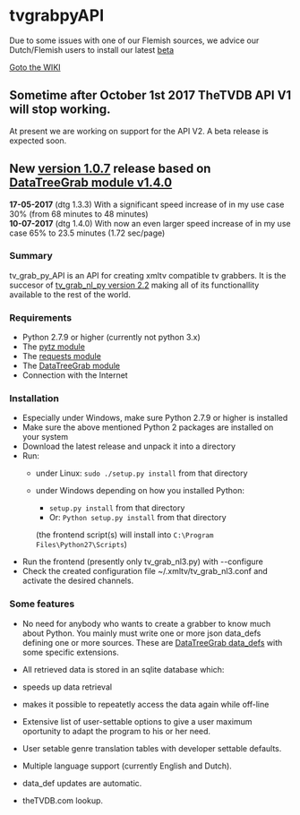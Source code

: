# tvgrabpyAPI

Due to some issues with one of our Flemish sources, we advice our Dutch/Flemish users to install our latest [beta](https://github.com/tvgrabbers/tvgrabpyAPI/releases/tag/beta-1.0.10-p20200209)

[Goto the WIKI](https://github.com/tvgrabbers/tvgrabpyAPI/wiki)

## Sometime after October 1st 2017 TheTVDB API V1 will stop working.
At present we are working on support for the API V2. A beta release is expected soon.

## New [version 1.0.7](https://github.com/tvgrabbers/tvgrabpyAPI/releases/tag/stable-1.0.7) release based on [DataTreeGrab module v1.4.0](https://github.com/tvgrabbers/DataTree/releases/tag/stable-1.4.0)

**17-05-2017** (dtg 1.3.3) With a significant speed increase of in my use case 30% (from 68 minutes to 48 minutes)  
**10-07-2017** (dtg 1.4.0) With now an even larger speed increase of in my use case 65% to 23.5 minutes (1.72 sec/page)  

### Summary

tv_grab_py_API is an API for creating xmltv compatible tv grabbers. It is the succesor of [tv_grab_nl_py version 2.2](https://github.com/tvgrabbers/tvgrabnlpy) making all of its functionallity available to the rest of the world.

### Requirements

 * Python 2.7.9 or higher (currently not python 3.x)
 * The [pytz module](http://pypi.python.org/pypi/pytz)
 * The [requests module](https://pypi.python.org/pypi/requests)
 * The [DataTreeGrab module](https://github.com/tvgrabbers/DataTree/)
 * Connection with the Internet

### Installation

* Especially under Windows, make sure Python 2.7.9 or higher is installed 
* Make sure the above mentioned Python 2 packages are installed on your system
* Download the latest release and unpack it into a directory
* Run:
  * under Linux: `sudo ./setup.py install` from that directory
  * under Windows depending on how you installed Python:
    * `setup.py install` from that directory
    * Or: `Python setup.py install` from that directory

    (the frontend script(s) will install into `C:\Program Files\Python27\Scripts`)
* Run the frontend (presently only tv_grab_nl3.py) with --configure
* Check the created configuration file ~/.xmltv/tv_grab_nl3.conf and activate the desired channels.

### Some features

 * No need for anybody who wants to create a grabber to know much about Python. You mainly must write one or more json data_defs defining one or more sources. These are [DataTreeGrab data_defs](https://github.com/tvgrabbers/DataTree/wiki/data_def_language) with some specific extensions.
 * All retrieved data is stored in an sqlite database which:
  * speeds up data retrieval
  * makes it possible to repeatetly access the data again while off-line  
 
 * Extensive list of user-settable options to give a user maximum oportunity to adapt the program to his or her need.
 * User setable genre translation tables with developer settable defaults.
 * Multiple language support (currently English and Dutch).
 * data_def updates are automatic.
 * theTVDB.com lookup.
